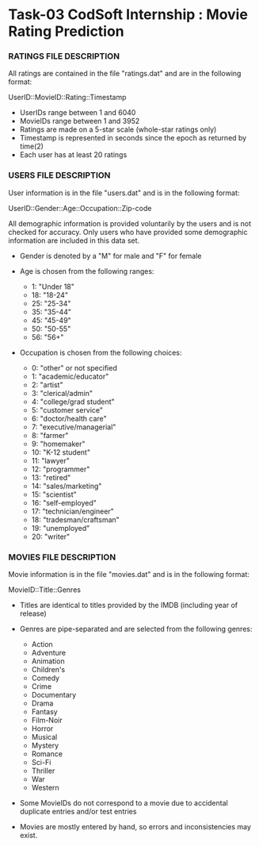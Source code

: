 # Task-03 CodSoft Internship : Movie Rating Prediction

### RATINGS FILE DESCRIPTION
All ratings are contained in the file "ratings.dat" and are in the
following format:

UserID::MovieID::Rating::Timestamp

- UserIDs range between 1 and 6040
- MovieIDs range between 1 and 3952
- Ratings are made on a 5-star scale (whole-star ratings only)
- Timestamp is represented in seconds since the epoch as returned by time(2)
- Each user has at least 20 ratings

### USERS FILE DESCRIPTION
User information is in the file "users.dat" and is in the following
format:

UserID::Gender::Age::Occupation::Zip-code

All demographic information is provided voluntarily by the users and is
not checked for accuracy. Only users who have provided some demographic
information are included in this data set.

- Gender is denoted by a "M" for male and "F" for female

- Age is chosen from the following ranges:

    - 1: "Under 18"
    - 18: "18-24"
    - 25: "25-34"
    - 35: "35-44"
    - 45: "45-49"
    - 50: "50-55"
    - 56: "56+"

- Occupation is chosen from the following choices:

    - 0: "other" or not specified
    - 1: "academic/educator"
    - 2: "artist"
    - 3: "clerical/admin"
    - 4: "college/grad student"
    - 5: "customer service"
    - 6: "doctor/health care"
    - 7: "executive/managerial"
    - 8: "farmer"
    - 9: "homemaker"
    - 10: "K-12 student"
    - 11: "lawyer"
    - 12: "programmer"
    - 13: "retired"
    - 14: "sales/marketing"
    - 15: "scientist"
    - 16: "self-employed"
    - 17: "technician/engineer"
    - 18: "tradesman/craftsman"
    - 19: "unemployed"
    - 20: "writer"
    
### MOVIES FILE DESCRIPTION
Movie information is in the file "movies.dat" and is in the following
format:

MovieID::Title::Genres

- Titles are identical to titles provided by the IMDB (including
year of release)

- Genres are pipe-separated and are selected from the following genres:

    - Action
    - Adventure
    - Animation
    - Children's
    - Comedy
    - Crime
    - Documentary
    - Drama
    - Fantasy
    - Film-Noir
    - Horror
    - Musical
    - Mystery
    - Romance
    - Sci-Fi
    - Thriller
    - War
    - Western
- Some MovieIDs do not correspond to a movie due to accidental duplicate
entries and/or test entries

- Movies are mostly entered by hand, so errors and inconsistencies may exist.